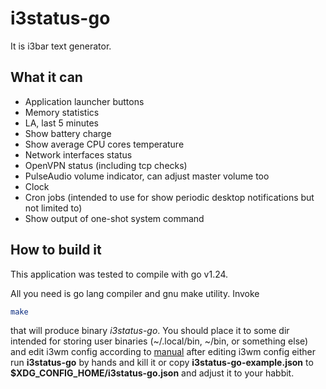 # i3status-go

It is i3bar text generator.

## What it can

* Application launcher buttons
* Memory statistics
* LA, last 5 minutes
* Show battery charge
* Show average CPU cores temperature
* Network interfaces status
* OpenVPN status (including tcp checks)
* PulseAudio volume indicator, can adjust master volume too
* Clock
* Cron jobs (intended to use for show periodic desktop notifications but not limited to)
* Show output of one-shot system command

## How to build it

This application was tested to compile with go v1.24.

All you need is go lang compiler and gnu make utility. Invoke

```bash
make
```

that will produce binary *i3status-go*. You should place it to some dir intended for storing user binaries (~/.local/bin,
 ~/bin, or something else) and edit i3wm config according to
[manual](https://i3wm.org/docs/userguide.html#_configuring_i3bar) after editing i3wm config either run **i3status-go** by
hands and kill it or copy **i3status-go-example.json** to **$XDG_CONFIG_HOME/i3status-go.json** and adjust it to your
habbit.
